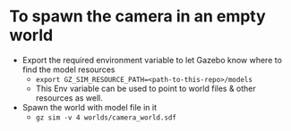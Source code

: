 # To spawn the camera in an empty world
- Export the required environment variable to let Gazebo know where to find the model resources
  - `export GZ_SIM_RESOURCE_PATH=<path-to-this-repo>/models`
  - This Env variable can be used to point to world files & other resources as well.
- Spawn the world with model file in it
  - `gz sim -v 4 worlds/camera_world.sdf`

